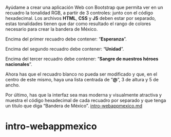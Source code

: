 
Ayúdame a crear una aplicación Web con Bootstrap que permita ver en un recuadro la tonalidad RGB, a partir de 3 controles: junto con el código hexadecimal. Los archivos **HTML**, **CSS** y **JS** deben estar por separado, estas tonalidades tienen que dar como resultado el rango de colores necesario para crear la bandera de México.

Encima del primer recuadro debe contener: “**Esperanza**”.

Encima del segundo recuadro debe contener: “**Unidad**”.

Encima del tercer recuadro debe contener: “**Sangre de nuestros héroes nacionales**”.



Ahora has que el recuadro blanco no pueda ser modificado y que, en el centro de este mismo, haya una lista centrada de “**@**”, 3 de altura y 5 de ancho.



Por último, has que la interfaz sea mas moderna y visualmente atractiva y muestra el código hexadecimal de cada recuadro por separado y que tenga un titulo que diga “Bandera de México”.
[intro-webappmexico.md](https://github.com/user-attachments/files/17004232/intro-webappmexico.md)
# intro-webappmexico
